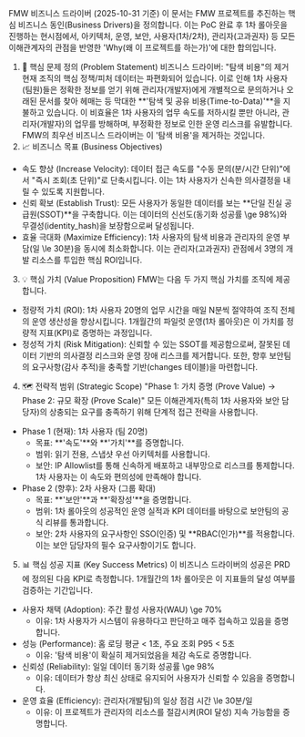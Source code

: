 FMW 비즈니스 드라이버 (2025-10-31 기준)
이 문서는 FMW 프로젝트를 추진하는 핵심 비즈니스 동인(Business Drivers)을 정의합니다. 이는 PoC 완료 후 1차 롤아웃을 진행하는 현시점에서, 아키텍처, 운영, 보안, 사용자(1차/2차), 관리자(고과권자) 등 모든 이해관계자의 관점을 반영한 'Why(왜 이 프로젝트를 하는가)'에 대한 합의입니다.
1. 🎯 핵심 문제 정의 (Problem Statement)
비즈니스 드라이버: "탐색 비용"의 제거
현재 조직의 핵심 정책/피처 데이터는 파편화되어 있습니다. 이로 인해 1차 사용자(팀원)들은 정확한 정보를 얻기 위해 관리자(개발자)에게 개별적으로 문의하거나 오래된 문서를 찾아 헤매는 등 막대한 **'탐색 및 공유 비용(Time-to-Data)'**을 지불하고 있습니다.
이 비효율은 1차 사용자의 업무 속도를 저하시킬 뿐만 아니라, 관리자(개발자)의 업무를 방해하며, 부정확한 정보로 인한 운영 리스크를 유발합니다. FMW의 최우선 비즈니스 드라이버는 이 '탐색 비용'을 제거하는 것입니다.
2. 📈 비즈니스 목표 (Business Objectives)
 * 속도 향상 (Increase Velocity): 데이터 접근 속도를 "수동 문의(분/시간 단위)"에서 "즉시 조회(초 단위)"로 단축시킵니다. 이는 1차 사용자가 신속한 의사결정을 내릴 수 있도록 지원합니다.
 * 신뢰 확보 (Establish Trust): 모든 사용자가 동일한 데이터를 보는 **단일 진실 공급원(SSOT)**을 구축합니다. 이는 데이터의 신선도(동기화 성공률 \ge 98%)와 무결성(identity_hash)을 보장함으로써 달성됩니다.
 * 효율 극대화 (Maximize Efficiency): 1차 사용자의 탐색 비용과 관리자의 운영 부담(일 \le 30분)을 동시에 최소화합니다. 이는 관리자(고과권자) 관점에서 3명의 개발 리소스를 투입한 핵심 ROI입니다.
3. 💡 핵심 가치 (Value Proposition)
FMW는 다음 두 가지 핵심 가치를 조직에 제공합니다.
 * 정량적 가치 (ROI): 1차 사용자 20명의 업무 시간을 매일 N분씩 절약하여 조직 전체의 운영 생산성을 향상시킵니다. 1개월간의 파일럿 운영(1차 롤아웃)은 이 가치를 정량적 지표(KPI)로 증명하는 과정입니다.
 * 정성적 가치 (Risk Mitigation): 신뢰할 수 있는 SSOT를 제공함으로써, 잘못된 데이터 기반의 의사결정 리스크와 운영 장애 리스크를 제거합니다. 또한, 향후 보안팀의 요구사항(감사 추적)을 충족할 기반(changes 테이블)을 마련합니다.
4. 🗺️ 전략적 범위 (Strategic Scope)
"Phase 1: 가치 증명 (Prove Value) → Phase 2: 규모 확장 (Prove Scale)"
모든 이해관계자(특히 1차 사용자와 보안 담당자)의 상충되는 요구를 충족하기 위해 단계적 접근 전략을 사용합니다.
 * Phase 1 (현재): 1차 사용자 (팀 20명)
   * 목표: **'속도'**와 **'가치'**를 증명합니다.
   * 범위: 읽기 전용, 스냅샷 우선 아키텍처를 사용합니다.
   * 보안: IP Allowlist를 통해 신속하게 배포하고 내부망으로 리스크를 통제합니다. 1차 사용자는 이 속도와 편의성에 만족해야 합니다.
 * Phase 2 (향후): 2차 사용자 (그룹 확대)
   * 목표: **'보안'**과 **'확장성'**을 증명합니다.
   * 범위: 1차 롤아웃의 성공적인 운영 실적과 KPI 데이터를 바탕으로 보안팀의 공식 리뷰를 통과합니다.
   * 보안: 2차 사용자의 요구사항인 SSO(인증) 및 **RBAC(인가)**를 적용합니다. 이는 보안 담당자의 필수 요구사항이기도 합니다.
5. 📊 핵심 성공 지표 (Key Success Metrics)
이 비즈니스 드라이버의 성공은 PRD에 정의된 다음 KPI로 측정합니다. 1개월간의 1차 롤아웃은 이 지표들의 달성 여부를 검증하는 기간입니다.
 * 사용자 채택 (Adoption): 주간 활성 사용자(WAU) \ge 70%
   * 이유: 1차 사용자가 시스템이 유용하다고 판단하고 매주 접속하고 있음을 증명합니다.
 * 성능 (Performance): 홈 로딩 평균 < 1초, 주요 조회 P95 < 5초
   * 이유: '탐색 비용'이 확실히 제거되었음을 체감 속도로 증명합니다.
 * 신뢰성 (Reliability): 일일 데이터 동기화 성공률 \ge 98%
   * 이유: 데이터가 항상 최신 상태로 유지되어 사용자가 신뢰할 수 있음을 증명합니다.
 * 운영 효율 (Efficiency): 관리자(개발팀)의 일상 점검 시간 \le 30분/일
   * 이유: 이 프로젝트가 관리자의 리소스를 절감시켜(ROI 달성) 지속 가능함을 증명합니다.
